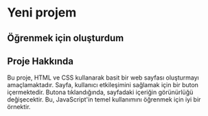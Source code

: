 # Yeni projem

## Öğrenmek için oluşturdum

## Proje Hakkında

Bu proje, HTML ve CSS kullanarak basit bir web sayfası oluşturmayı amaçlamaktadır. Sayfa, kullanıcı etkileşimini sağlamak için bir buton içermektedir. Butona tıklandığında, sayfadaki içeriğin görünürlüğü değişecektir. Bu, JavaScript'in temel kullanımını öğrenmek için iyi bir örnektir.

